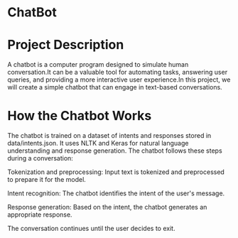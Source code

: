 # ChatBot
# Project Description

A chatbot is a computer program designed to simulate human conversation.It can be a valuable tool for automating tasks,
answering user queries, and providing a more interactive user experience.In this project, 
we will create a simple chatbot that can engage in text-based conversations.

# How the Chatbot Works

The chatbot is trained on a dataset of intents and responses stored in data/intents.json.
It uses NLTK and Keras for natural language understanding and response generation. The chatbot follows these steps during a conversation:

Tokenization and preprocessing: Input text is tokenized and preprocessed to prepare it for the model.

Intent recognition: The chatbot identifies the intent of the user's message.

Response generation: Based on the intent, the chatbot generates an appropriate response.

The conversation continues until the user decides to exit.
